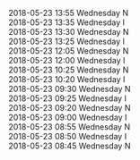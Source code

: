 2018-05-23 13:55 Wednesday  N  
2018-05-23 13:35 Wednesday  I  
2018-05-23 13:30 Wednesday  N  
2018-05-23 13:25 Wednesday  I  
2018-05-23 12:05 Wednesday  N  
2018-05-23 12:00 Wednesday  I  
2018-05-23 10:25 Wednesday  N  
2018-05-23 10:20 Wednesday  I  
2018-05-23 09:30 Wednesday  N  
2018-05-23 09:25 Wednesday  I  
2018-05-23 09:20 Wednesday  N  
2018-05-23 09:00 Wednesday  I  
2018-05-23 08:55 Wednesday  N  
2018-05-23 08:50 Wednesday  I  
2018-05-23 08:45 Wednesday  N  
